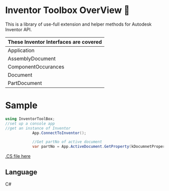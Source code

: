 # Inventor Toolbox OverView 🧰
This is a library of use-full extension and helper methods for Autodesk Inventor API. 

|These Inventor Interfaces are covered|
|----------------------------------|
|Application|
|AssemblyDocument|
|ComponentOccurances|
|Document|
|PartDocument|

# Sample
```csharp
using InventorToolBox;
//set up a console app
//get an instance of Inventor
            App.ConnectToInventor();

            //Get partNo of active document
            var partNo = App.ActiveDocument.GetProperty(kDocumnetProperty.PartNumber);
```
[.CS file here](https://github.com/HYMMA/InventorToolBox/blob/master/InventorToolBoxConsole/Program.cs)
## Language
C# 
